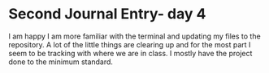 # Second Journal Entry- day 4
I am happy I am more familiar with the terminal and updating my files to the repository. A lot of the little things are clearing up and for the most part I seem to be tracking with where we are in class.  I mostly have the project done to the minimum standard.